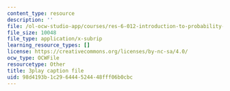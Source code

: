 ```yaml
---
content_type: resource
description: ''
file: /ol-ocw-studio-app/courses/res-6-012-introduction-to-probability-spring-2018/98d4193b1c296444524448fff06b0cbc_wOmfOJyxZ6M.srt
file_size: 10048
file_type: application/x-subrip
learning_resource_types: []
license: https://creativecommons.org/licenses/by-nc-sa/4.0/
ocw_type: OCWFile
resourcetype: Other
title: 3play caption file
uid: 98d4193b-1c29-6444-5244-48fff06b0cbc
---
```

